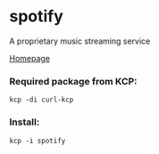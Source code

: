 # spotify

A proprietary music streaming service

[Homepage](https://www.spotify.com)

### Required package from KCP:
```
kcp -di curl-kcp
```

### Install:
```
kcp -i spotify
```

